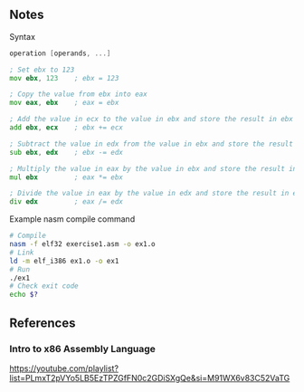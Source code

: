 ## Notes

Syntax
```asm
operation [operands, ...]

; Set ebx to 123
mov ebx, 123    ; ebx = 123 

; Copy the value from ebx into eax
mov eax, ebx    ; eax = ebx

; Add the value in ecx to the value in ebx and store the result in ebx
add ebx, ecx    ; ebx += ecx

; Subtract the value in edx from the value in ebx and store the result in ebx
sub ebx, edx    ; ebx -= edx

; Multiply the value in eax by the value in ebx and store the result in eax
mul ebx         ; eax *= ebx

; Divide the value in eax by the value in edx and store the result in eax
div edx         ; eax /= edx
```

Example nasm compile command
```bash
# Compile
nasm -f elf32 exercise1.asm -o ex1.o
# Link
ld -m elf_i386 ex1.o -o ex1
# Run
./ex1
# Check exit code
echo $?
```



## References

### Intro to x86 Assembly Language
https://youtube.com/playlist?list=PLmxT2pVYo5LB5EzTPZGfFN0c2GDiSXgQe&si=M91WX6v83C52VaTG